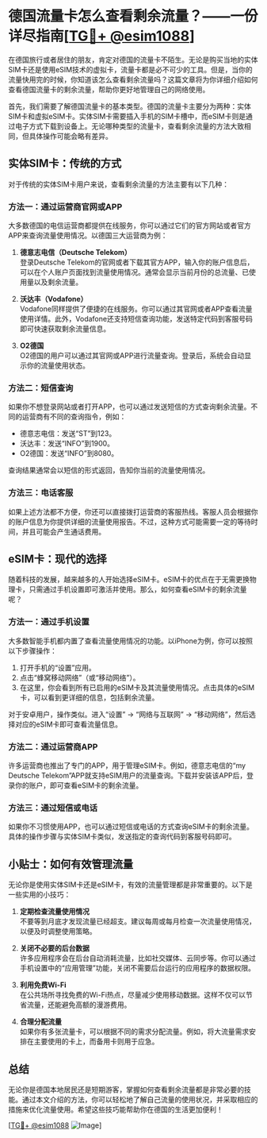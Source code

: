 # 德国流量卡怎么查看剩余流量？——一份详尽指南[[TG💪+ @esim1088](https://t.me/s/esim1088)]

在德国旅行或者居住的朋友，肯定对德国的流量卡不陌生。无论是购买当地的实体SIM卡还是使用eSIM技术的虚拟卡，流量卡都是必不可少的工具。但是，当你的流量快用完的时候，你知道该怎么查看剩余流量吗？这篇文章将为你详细介绍如何查看德国流量卡的剩余流量，帮助你更好地管理自己的网络使用。

首先，我们需要了解德国流量卡的基本类型。德国的流量卡主要分为两种：实体SIM卡和虚拟eSIM卡。实体SIM卡需要插入手机的SIM卡槽中，而eSIM卡则是通过电子方式下载到设备上。无论哪种类型的流量卡，查看剩余流量的方法大致相同，但具体操作可能会略有差异。

## 实体SIM卡：传统的方式

对于传统的实体SIM卡用户来说，查看剩余流量的方法主要有以下几种：

### 方法一：通过运营商官网或APP

大多数德国的电信运营商都提供在线服务，你可以通过它们的官方网站或者官方APP来查询流量使用情况。以德国三大运营商为例：

1. **德意志电信（Deutsche Telekom）**  
   登录Deutsche Telekom的官网或者下载其官方APP，输入你的账户信息后，可以在个人账户页面找到流量使用情况。通常会显示当前月份的总流量、已使用量以及剩余流量。

2. **沃达丰（Vodafone）**  
   Vodafone同样提供了便捷的在线服务。你可以通过其官网或者APP查看流量使用详情。此外，Vodafone还支持短信查询功能，发送特定代码到客服号码即可快速获取剩余流量信息。

3. **O2德国**  
   O2德国的用户可以通过其官网或APP进行流量查询。登录后，系统会自动显示你的流量使用状态。

### 方法二：短信查询

如果你不想登录网站或者打开APP，也可以通过发送短信的方式查询剩余流量。不同的运营商有不同的查询指令，例如：

- 德意志电信：发送“ST”到123。
- 沃达丰：发送“INFO”到1900。
- O2德国：发送“INFO”到8080。

查询结果通常会以短信的形式返回，告知你当前的流量使用情况。

### 方法三：电话客服

如果上述方法都不方便，你还可以直接拨打运营商的客服热线。客服人员会根据你的账户信息为你提供详细的流量使用报告。不过，这种方式可能需要一定的等待时间，并且可能会产生通话费用。

## eSIM卡：现代的选择

随着科技的发展，越来越多的人开始选择eSIM卡。eSIM卡的优点在于无需更换物理卡，只需通过手机设置即可激活并使用。那么，如何查看eSIM卡的剩余流量呢？

### 方法一：通过手机设置

大多数智能手机都内置了查看流量使用情况的功能。以iPhone为例，你可以按照以下步骤操作：

1. 打开手机的“设置”应用。
2. 点击“蜂窝移动网络”（或“移动网络”）。
3. 在这里，你会看到所有已启用的eSIM卡及其流量使用情况。点击具体的eSIM卡，可以看到更详细的信息，包括剩余流量。

对于安卓用户，操作类似。进入“设置” -> “网络与互联网” -> “移动网络”，然后选择对应的eSIM卡即可查看流量信息。

### 方法二：通过运营商APP

许多运营商也推出了专门的APP，用于管理eSIM卡。例如，德意志电信的“my Deutsche Telekom”APP就支持eSIM用户的流量查询。下载并安装该APP后，登录你的账户，即可查看eSIM卡的剩余流量。

### 方法三：通过短信或电话

如果你不习惯使用APP，也可以通过短信或电话的方式查询eSIM卡的剩余流量。具体的操作步骤与实体SIM卡类似，发送指定的查询代码到客服号码即可。

## 小贴士：如何有效管理流量

无论你是使用实体SIM卡还是eSIM卡，有效的流量管理都是非常重要的。以下是一些实用的小技巧：

1. **定期检查流量使用情况**  
   不要等到月底才发现流量已经超支。建议每周或每月检查一次流量使用情况，以便及时调整使用策略。

2. **关闭不必要的后台数据**  
   许多应用程序会在后台自动消耗流量，比如社交媒体、云同步等。你可以通过手机设置中的“应用管理”功能，关闭不需要后台运行的应用程序的数据权限。

3. **利用免费Wi-Fi**  
   在公共场所寻找免费的Wi-Fi热点，尽量减少使用移动数据。这样不仅可以节省流量，还能避免高额的漫游费用。

4. **合理分配流量**  
   如果你有多张流量卡，可以根据不同的需求分配流量。例如，将大流量需求安排在主要使用的卡上，而备用卡则用于应急。

## 总结

无论你是德国本地居民还是短期游客，掌握如何查看剩余流量都是非常必要的技能。通过本文介绍的方法，你可以轻松地了解自己流量的使用状况，并采取相应的措施来优化流量使用。希望这些技巧能帮助你在德国的生活更加便利！

[[TG💪+ @esim1088](https://t.me/s/esim1088) ![Image](https://i.postimg.cc/4NQfJmqS/Snipaste-2025-05-13-00-14-12.png)]